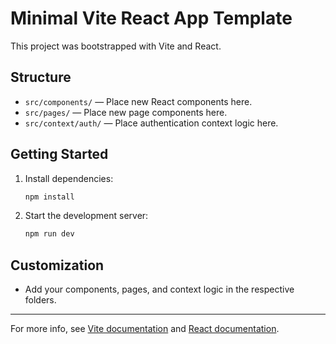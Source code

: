 # Minimal Vite React App Template

This project was bootstrapped with Vite and React.

## Structure
- `src/components/` — Place new React components here.
- `src/pages/` — Place new page components here.
- `src/context/auth/` — Place authentication context logic here.

## Getting Started
1. Install dependencies:
   ```sh
   npm install
   ```
2. Start the development server:
   ```sh
   npm run dev
   ```

## Customization
- Add your components, pages, and context logic in the respective folders.

---
For more info, see [Vite documentation](https://vitejs.dev/) and [React documentation](https://react.dev/).
